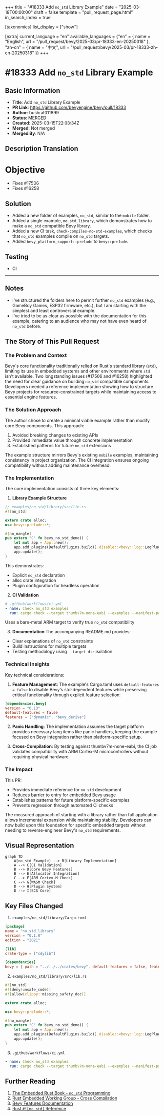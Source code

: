 +++
title = "#18333 Add `no_std` Library Example"
date = "2025-03-18T00:00:00"
draft = false
template = "pull_request_page.html"
in_search_index = true

[taxonomies]
list_display = ["show"]

[extra]
current_language = "en"
available_languages = {"en" = { name = "English", url = "/pull_request/bevy/2025-03/pr-18333-en-20250318" }, "zh-cn" = { name = "中文", url = "/pull_request/bevy/2025-03/pr-18333-zh-cn-20250318" }}
+++

# #18333 Add `no_std` Library Example

## Basic Information
- **Title**: Add `no_std` Library Example
- **PR Link**: https://github.com/bevyengine/bevy/pull/18333
- **Author**: bushrat011899
- **Status**: MERGED
- **Created**: 2025-03-15T22:03:34Z
- **Merged**: Not merged
- **Merged By**: N/A

## Description Translation
# Objective

- Fixes #17506
- Fixes #16258

## Solution

- Added a new folder of examples, `no_std`, similar to the `mobile` folder.
- Added a single example, `no_std_library`, which demonstrates how to make a `no_std` compatible Bevy library.
- Added a new CI task, `check-compiles-no-std-examples`, which checks that `no_std` examples compile on `no_std` targets.
- Added `bevy_platform_support::prelude` to `bevy::prelude`.

## Testing

- CI

---

## Notes

- I've structured the folders here to permit further `no_std` examples (e.g., GameBoy Games, ESP32 firmware, etc.), but I am starting with the simplest and least controversial example.
- I've tried to be as clear as possible with the documentation for this example, catering to an audience who may not have even heard of `no_std` before.


## The Story of This Pull Request

### The Problem and Context
Bevy's core functionality traditionally relied on Rust's standard library (`std`), limiting its use in embedded systems and other environments where `std` isn't available. Two longstanding issues (#17506 and #16258) highlighted the need for clear guidance on building `no_std` compatible components. Developers needed a reference implementation showing how to structure Bevy projects for resource-constrained targets while maintaining access to essential engine features.

### The Solution Approach
The author chose to create a minimal viable example rather than modify core Bevy components. This approach:
1. Avoided breaking changes to existing APIs
2. Provided immediate value through concrete implementation
3. Established patterns for future `no_std` extensions

The example structure mirrors Bevy's existing `mobile` examples, maintaining consistency in project organization. The CI integration ensures ongoing compatibility without adding maintenance overhead.

### The Implementation
The core implementation consists of three key elements:

1. **Library Example Structure**
```rust
// examples/no_std/library/src/lib.rs
#![no_std]

extern crate alloc;
use bevy::prelude::*;

#[no_mangle]
pub extern "C" fn bevy_no_std_demo() {
    let mut app = App::new();
    app.add_plugins(DefaultPlugins.build().disable::<bevy::log::LogPlugin>());
    app.update();
}
```
This demonstrates:
- Explicit `no_std` declaration
- alloc crate integration
- Plugin configuration for headless operation

2. **CI Validation**
```yaml
# .github/workflows/ci.yml
- name: Check no_std examples
  run: cargo check --target thumbv7m-none-eabi --examples --manifest-path examples/no_std/library/Cargo.toml
```
Uses a bare-metal ARM target to verify true `no_std` compatibility

3. **Documentation**
The accompanying README.md provides:
- Clear explanations of `no_std` constraints
- Build instructions for multiple targets
- Testing methodology using `--target-dir` isolation

### Technical Insights
Key technical considerations:
1. **Feature Management**: The example's Cargo.toml uses `default-features = false` to disable Bevy's std-dependent features while preserving critical functionality through explicit feature selection:
```toml
[dependencies.bevy]
version = "0.13"
default-features = false
features = ["dynamic", "bevy_derive"]
```

2. **Panic Handling**: The implementation assumes the target platform provides necessary lang items like panic handlers, keeping the example focused on Bevy integration rather than platform-specific setup.

3. **Cross-Compilation**: By testing against thumbv7m-none-eabi, the CI job validates compatibility with ARM Cortex-M microcontrollers without requiring physical hardware.

### The Impact
This PR:
- Provides immediate reference for `no_std` development
- Reduces barrier to entry for embedded Bevy usage
- Establishes patterns for future platform-specific examples
- Prevents regression through automated CI checks

The measured approach of starting with a library rather than full application allows incremental expansion while maintaining stability. Developers can now build upon this foundation for specific embedded targets without needing to reverse-engineer Bevy's `no_std` requirements.

## Visual Representation

```mermaid
graph TD
    A[no_std Example] --> B[Library Implementation]
    A --> C[CI Validation]
    B --> D[Core Bevy Features]
    B --> E[Allocator Integration]
    C --> F[ARM Cortex-M Check]
    C --> G[WASM Check]
    D --> H[Plugin System]
    D --> I[ECS Core]
```

## Key Files Changed

1. `examples/no_std/library/Cargo.toml`
```toml
[package]
name = "no_std_library"
version = "0.1.0"
edition = "2021"

[lib]
crate-type = ["cdylib"]

[dependencies]
bevy = { path = "../../../crates/bevy", default-features = false, features = ["dynamic", "bevy_derive"] }
```

2. `examples/no_std/library/src/lib.rs`
```rust
#![no_std]
#![deny(unsafe_code)]
#![allow(clippy::missing_safety_doc)]

extern crate alloc;

use bevy::prelude::*;

#[no_mangle]
pub extern "C" fn bevy_no_std_demo() {
    let mut app = App::new();
    app.add_plugins(DefaultPlugins.build().disable::<bevy::log::LogPlugin>());
    app.update();
}
```

3. `.github/workflows/ci.yml`
```yaml
- name: Check no_std examples
  run: cargo check --target thumbv7m-none-eabi --examples --manifest-path examples/no_std/library/Cargo.toml
```

## Further Reading

1. [The Embedded Rust Book - `no_std` Programming](https://docs.rust-embedded.org/book/intro/no-std.html)
2. [Rust Embedded Working Group - Cross Compilation](https://rust-embedded.github.io/cross/cross.html)
3. [Bevy Features Documentation](https://bevyengine.org/learn/book/getting-started/features/)
4. [Rust `#![no_std]` Reference](https://doc.rust-lang.org/reference/names/preludes.html#the-no_std-attribute)